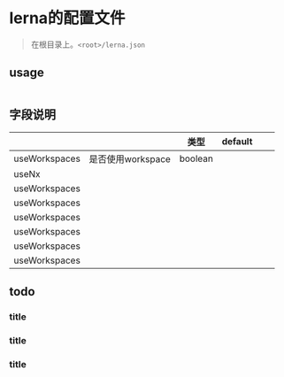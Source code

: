 # lerna的配置文件
> 在根目录上。`<root>/lerna.json`
> 

## usage
```js
```

## 字段说明
|||类型|default|||
|-|-|-|-|-|-|
|useWorkspaces|是否使用workspace|boolean||||
|useNx||||||
|useWorkspaces||||||
|useWorkspaces||||||
|useWorkspaces||||||
|useWorkspaces||||||
|useWorkspaces||||||
|useWorkspaces||||||

## todo
### title
### title
### title

